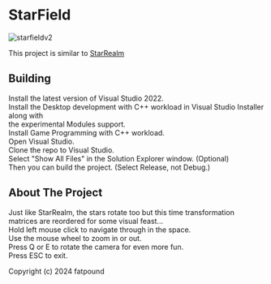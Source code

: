 # StarField

![starfieldv2](https://github.com/user-attachments/assets/83d5d5b7-bf60-4fa0-9e07-a284ebb8fe71)

This project is similar to [StarRealm](https://github.com/fatpound/StarRealm)

Building
--------
Install the latest version of Visual Studio 2022.\
Install the Desktop development with C++ workload in Visual Studio Installer along with\
the experimental Modules support.\
Install Game Programming with C++ workload.\
Open Visual Studio.\
Clone the repo to Visual Studio.\
Select "Show All Files" in the Solution Explorer window. (Optional)\
Then you can build the project. (Select Release, not Debug.)

About The Project
-----------------
Just like StarRealm, the stars rotate too but this time transformation matrices are reordered for some visual feast...\
Hold left mouse click to navigate through in the space.\
Use the mouse wheel to zoom in or out.\
Press Q or E to rotate the camera for even more fun.\
Press ESC to exit.

Copyright (c) 2024 fatpound
